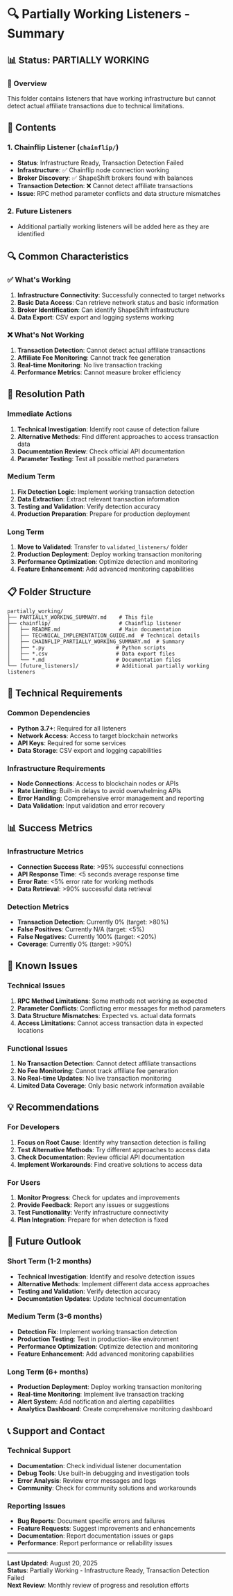 # 🔍 Partially Working Listeners - Summary

## 📊 **Status: PARTIALLY WORKING**

### **🎯 Overview**
This folder contains listeners that have working infrastructure but cannot detect actual affiliate transactions due to technical limitations.

## 📁 **Contents**

### **1. Chainflip Listener** (`chainflip/`)
- **Status**: Infrastructure Ready, Transaction Detection Failed
- **Infrastructure**: ✅ Chainflip node connection working
- **Broker Discovery**: ✅ ShapeShift brokers found with balances
- **Transaction Detection**: ❌ Cannot detect affiliate transactions
- **Issue**: RPC method parameter conflicts and data structure mismatches

### **2. Future Listeners**
- Additional partially working listeners will be added here as they are identified

## 🔍 **Common Characteristics**

### **✅ What's Working**
1. **Infrastructure Connectivity**: Successfully connected to target networks
2. **Basic Data Access**: Can retrieve network status and basic information
3. **Broker Identification**: Can identify ShapeShift infrastructure
4. **Data Export**: CSV export and logging systems working

### **❌ What's Not Working**
1. **Transaction Detection**: Cannot detect actual affiliate transactions
2. **Affiliate Fee Monitoring**: Cannot track fee generation
3. **Real-time Monitoring**: No live transaction tracking
4. **Performance Metrics**: Cannot measure broker efficiency

## 🚀 **Resolution Path**

### **Immediate Actions**
1. **Technical Investigation**: Identify root cause of detection failure
2. **Alternative Methods**: Find different approaches to access transaction data
3. **Documentation Review**: Check official API documentation
4. **Parameter Testing**: Test all possible method parameters

### **Medium Term**
1. **Fix Detection Logic**: Implement working transaction detection
2. **Data Extraction**: Extract relevant transaction information
3. **Testing and Validation**: Verify detection accuracy
4. **Production Preparation**: Prepare for production deployment

### **Long Term**
1. **Move to Validated**: Transfer to `validated_listeners/` folder
2. **Production Deployment**: Deploy working transaction monitoring
3. **Performance Optimization**: Optimize detection and monitoring
4. **Feature Enhancement**: Add advanced monitoring capabilities

## 📋 **Folder Structure**

```
partially_working/
├── PARTIALLY_WORKING_SUMMARY.md    # This file
├── chainflip/                      # Chainflip listener
│   ├── README.md                   # Main documentation
│   ├── TECHNICAL_IMPLEMENTATION_GUIDE.md  # Technical details
│   ├── CHAINFLIP_PARTIALLY_WORKING_SUMMARY.md  # Summary
│   ├── *.py                       # Python scripts
│   ├── *.csv                      # Data export files
│   └── *.md                       # Documentation files
└── [future_listeners]/            # Additional partially working listeners
```

## 🔧 **Technical Requirements**

### **Common Dependencies**
- **Python 3.7+**: Required for all listeners
- **Network Access**: Access to target blockchain networks
- **API Keys**: Required for some services
- **Data Storage**: CSV export and logging capabilities

### **Infrastructure Requirements**
- **Node Connections**: Access to blockchain nodes or APIs
- **Rate Limiting**: Built-in delays to avoid overwhelming APIs
- **Error Handling**: Comprehensive error management and reporting
- **Data Validation**: Input validation and error recovery

## 📊 **Success Metrics**

### **Infrastructure Metrics**
- **Connection Success Rate**: >95% successful connections
- **API Response Time**: <5 seconds average response time
- **Error Rate**: <5% error rate for working methods
- **Data Retrieval**: >90% successful data retrieval

### **Detection Metrics**
- **Transaction Detection**: Currently 0% (target: >80%)
- **False Positives**: Currently N/A (target: <5%)
- **False Negatives**: Currently 100% (target: <20%)
- **Coverage**: Currently 0% (target: >90%)

## 🚨 **Known Issues**

### **Technical Issues**
1. **RPC Method Limitations**: Some methods not working as expected
2. **Parameter Conflicts**: Conflicting error messages for method parameters
3. **Data Structure Mismatches**: Expected vs. actual data formats
4. **Access Limitations**: Cannot access transaction data in expected locations

### **Functional Issues**
1. **No Transaction Detection**: Cannot detect affiliate transactions
2. **No Fee Monitoring**: Cannot track affiliate fee generation
3. **No Real-time Updates**: No live transaction monitoring
4. **Limited Data Coverage**: Only basic network information available

## 💡 **Recommendations**

### **For Developers**
1. **Focus on Root Cause**: Identify why transaction detection is failing
2. **Test Alternative Methods**: Try different approaches to access data
3. **Check Documentation**: Review official API documentation
4. **Implement Workarounds**: Find creative solutions to access data

### **For Users**
1. **Monitor Progress**: Check for updates and improvements
2. **Provide Feedback**: Report any issues or suggestions
3. **Test Functionality**: Verify infrastructure connectivity
4. **Plan Integration**: Prepare for when detection is fixed

## 🔮 **Future Outlook**

### **Short Term (1-2 months)**
- **Technical Investigation**: Identify and resolve detection issues
- **Alternative Methods**: Implement different data access approaches
- **Testing and Validation**: Verify detection accuracy
- **Documentation Updates**: Update technical documentation

### **Medium Term (3-6 months)**
- **Detection Fix**: Implement working transaction detection
- **Production Testing**: Test in production-like environment
- **Performance Optimization**: Optimize detection and monitoring
- **Feature Enhancement**: Add advanced monitoring capabilities

### **Long Term (6+ months)**
- **Production Deployment**: Deploy working transaction monitoring
- **Real-time Monitoring**: Implement live transaction tracking
- **Alert System**: Add notification and alerting capabilities
- **Analytics Dashboard**: Create comprehensive monitoring dashboard

## 📞 **Support and Contact**

### **Technical Support**
- **Documentation**: Check individual listener documentation
- **Debug Tools**: Use built-in debugging and investigation tools
- **Error Analysis**: Review error messages and logs
- **Community**: Check for community solutions and workarounds

### **Reporting Issues**
- **Bug Reports**: Document specific errors and failures
- **Feature Requests**: Suggest improvements and enhancements
- **Documentation**: Report documentation issues or gaps
- **Performance**: Report performance or reliability issues

---

**Last Updated**: August 20, 2025  
**Status**: Partially Working - Infrastructure Ready, Transaction Detection Failed  
**Next Review**: Monthly review of progress and resolution efforts
